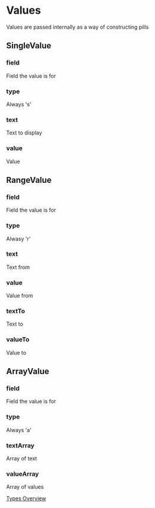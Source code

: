 # Values
Values are passed internally as a way of constructing pills

## SingleValue
### field
Field the value is for
### type
Always 's'
### text
Text to display
### value
Value

## RangeValue
### field
Field the value is for
### type
Alwasy 'r'
### text
Text from
### value
Value from
### textTo
Text to
### valueTo
Value to

## ArrayValue
### field
Field the value is for
### type
Always 'a'
### textArray
Array of text
### valueArray
Array of values

[Types Overview](./Overview.md)